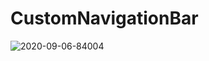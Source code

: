 # CustomNavigationBar

![2020-09-06-84004](https://user-images.githubusercontent.com/52398126/92325304-6ccdd700-f084-11ea-94d2-75cd2dbc8b38.gif)

